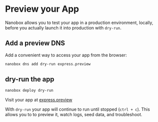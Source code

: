# Preview your App

Nanobox allows you to test your app in a production environment, locally, before you actually launch it into production with `dry-run`.

## Add a preview DNS
Add a convenient way to access your app from the browser:

```bash
nanobox dns add dry-run express.preview
```

## dry-run the app

```bash
nanobox deploy dry-run
```

Visit your app at <a href="http://express.preview" target="\_blank">express.preview</a>

With `dry-run` your app will continue to run until stopped (`ctrl + c`). This allows you to to preview it, watch logs, seed data, and troubleshoot.
